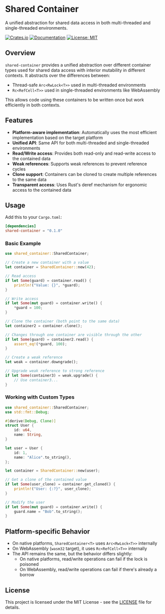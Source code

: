 # Shared Container

A unified abstraction for shared data access in both multi-threaded and single-threaded environments.

[![Crates.io](https://img.shields.io/crates/v/shared-container.svg)](https://crates.io/crates/shared-container)
[![Documentation](https://docs.rs/shared-container/badge.svg)](https://docs.rs/shared-container)
[![License: MIT](https://img.shields.io/badge/License-MIT-yellow.svg)](https://opensource.org/licenses/MIT)

## Overview

`shared-container` provides a unified abstraction over different container types used for shared data access with interior mutability in different contexts. It abstracts over the differences between:

- Thread-safe `Arc<RwLock<T>>` used in multi-threaded environments
- `Rc<RefCell<T>>` used in single-threaded environments like WebAssembly

This allows code using these containers to be written once but work efficiently in both contexts.

## Features

- **Platform-aware implementation**: Automatically uses the most efficient implementation based on the target platform
- **Unified API**: Same API for both multi-threaded and single-threaded environments
- **Read/Write access**: Provides both read-only and read-write access to the contained data
- **Weak references**: Supports weak references to prevent reference cycles
- **Clone support**: Containers can be cloned to create multiple references to the same data
- **Transparent access**: Uses Rust's deref mechanism for ergonomic access to the contained data

## Usage

Add this to your `Cargo.toml`:

```toml
[dependencies]
shared-container = "0.1.0"
```

### Basic Example

```rust
use shared_container::SharedContainer;

// Create a new container with a value
let container = SharedContainer::new(42);

// Read access
if let Some(guard) = container.read() {
    println!("Value: {}", *guard);
}

// Write access
if let Some(mut guard) = container.write() {
    *guard = 100;
}

// Clone the container (both point to the same data)
let container2 = container.clone();

// Changes through one container are visible through the other
if let Some(guard) = container2.read() {
    assert_eq!(*guard, 100);
}

// Create a weak reference
let weak = container.downgrade();

// Upgrade weak reference to strong reference
if let Some(container3) = weak.upgrade() {
    // Use container3...
}
```

### Working with Custom Types

```rust
use shared_container::SharedContainer;
use std::fmt::Debug;

#[derive(Debug, Clone)]
struct User {
    id: u64,
    name: String,
}

let user = User {
    id: 1,
    name: "Alice".to_string(),
};

let container = SharedContainer::new(user);

// Get a clone of the contained value
if let Some(user_clone) = container.get_cloned() {
    println!("User: {:?}", user_clone);
}

// Modify the user
if let Some(mut guard) = container.write() {
    guard.name = "Bob".to_string();
}
```

## Platform-specific Behavior

- On native platforms, `SharedContainer<T>` uses `Arc<RwLock<T>>` internally
- On WebAssembly (`wasm32` target), it uses `Rc<RefCell<T>>` internally
- The API remains the same, but the behavior differs slightly:
  - On native platforms, read/write operations can fail if the lock is poisoned
  - On WebAssembly, read/write operations can fail if there's already a borrow

## License

This project is licensed under the MIT License - see the [LICENSE](LICENSE) file for details.